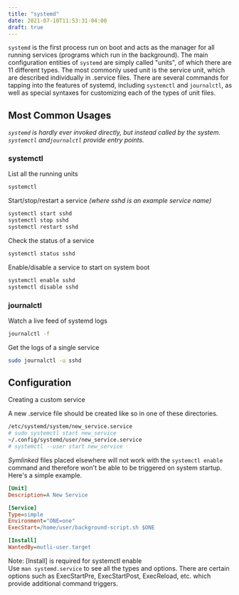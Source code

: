 ```yaml
---
title: "systemd"
date: 2021-07-10T11:53:31-04:00
draft: true
---
```


`systemd` is the first process run on boot and acts as the manager for all
running services (programs which run in the background). The main configuration
entities of `systemd` are simply called "units", of which there are 11 different
types. The most commonly used unit is the service unit, which are described
individually in .service files. There are several commands for tapping into the features
of systemd, including `systemctl` and `journalctl`, as well as special syntaxes for
customizing each of the types of unit files.

## Most Common Usages

_`systemd` is hardly ever invoked directly, but instead called by the system.
`systemctl` and`journalctl` provide entry points._

### systemctl

List all the running units

```sh
systemctl
```

Start/stop/restart a service _(where sshd is an example service name)_

```sh
systemctl start sshd
systemctl stop sshd
systemctl restart sshd
```

Check the status of a service

```sh
systemctl status sshd
```

Enable/disable a service to start on system boot

```sh
systemctl enable sshd
systemctl disable sshd
```

### journalctl

Watch a live feed of systemd logs

```sh
journalctl -f
```

Get the logs of a single service

```sh
sudo journalctl -u sshd
```

## Configuration

Creating a custom service

A new .service file should be created like so in one of these directories.

```sh
/etc/systemd/system/new_service.service 
# sudo systemctl start new_service
~/.config/systemd/user/new_service.service 
# systemctl --user start new_service
```

_Symlinked_ files placed elsewhere will not work with the `systemctl enable`
command and therefore won't be able to be triggered on system startup.
<br>
Here's a simple example.

```ini
[Unit]
Description=A New Service

[Service]
Type=simple
Environment="ONE=one"
ExecStart=/home/user/background-script.sh $ONE

[Install]
WantedBy=mutli-user.target
```

Note: [Install] is required for systemctl enable
<br>
Use `man systemd.service` to see all the types and options.
There are certain options such as ExecStartPre, ExecStartPost, ExecReload, etc.
which provide additional command triggers.

